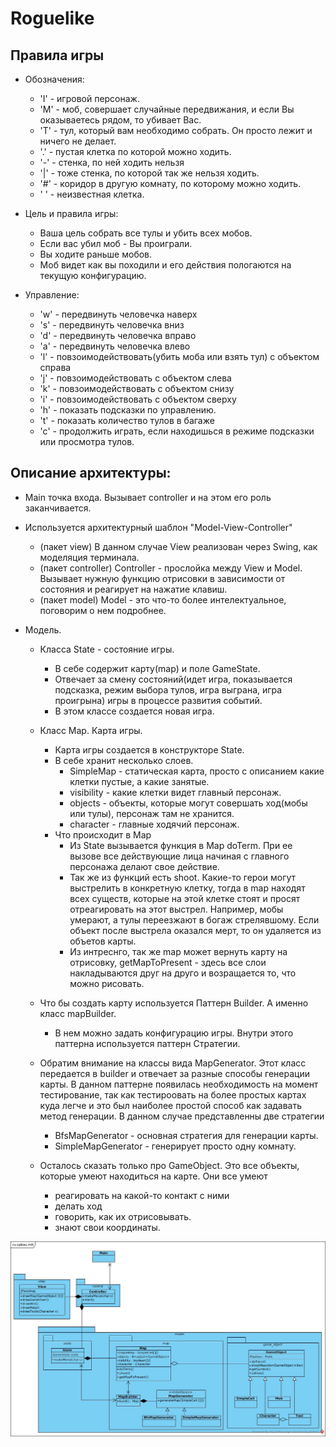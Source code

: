 # Roguelike

## Правила игры

* Обозначения:
    * 'I' - игровой персонаж.
    * 'M' - моб, совершает случайные передвижания, и если Вы оказываетесь рядом, то убивает Вас.
    * 'T' - тул, который вам необходимо собрать. Он просто лежит и ничего не делает.
    * '.' - пустая клетка по которой можно ходить.
    * '-' - стенка, по ней ходить нельзя
    * '|' - тоже стенка, по которой так же нельзя ходить.
    * '#' - коридор в другую комнату, по которому можно ходить.
    * ' ' - неизвестная клетка.

* Цель и правила игры:
    * Ваша цель собрать все тулы и убить всех мобов.
    * Если вас убил моб - Вы проиграли.
    * Вы ходите раньше мобов.
    * Моб видет как вы походили и его действия пологаются на текущую конфигурацию.

* Управление:
    * 'w' - передвинуть человечка наверх
    * 's' - передвинуть человечка вниз
    * 'd' - передвинуть человечка вправо
    * 'a' - передвинуть человечка влево
    * 'l' - повзоимодействовать(убить моба или взять тул) с объектом справа
    * 'j' - повзоимодействовать с объектом слева
    * 'k' - повзоимодействовать с объектом снизу
    * 'i' - повзоимодействовать с объектом сверху
    * 'h' - показать подсказки по управлению.
    * 't' - показать количество тулов в багаже
    * 'c' - продолжить играть, если находишься в режиме подсказки или просмотра тулов.

## Описание архитектуры:

* Main точка входа. Вызывает controller и на этом его роль заканчивается.

* Используется архитектурный шаблон "Model-View-Controller"
    * (пакет view) В данном случае View реализован через Swing, как моделяция терминала.
    * (пакет controller) Controller - прослойка между View и Model. Вызывает нужную функцию отрисовки в зависимости
    от состояния и реагирует на нажатие клавиш.
    * (пакет model) Model - это что-то более интелектуальное, поговорим о нем подробнее.

* Модель.
    * Класса State - состояние игры.
        * В себе содержит карту(map) и поле GameState.
        * Отвечает за смену состояний(идет игра, показывается подсказка, режим выбора тулов, игра выграна, игра проигрына)
         игры в процессе развития событий.
        * В этом классе создается новая игра.

    * Класс Map. Карта игры.
        * Карта игры создается в конструкторе State.
        * В себе хранит несколько слоев.
            * SimpleMap - статическая карта, просто с описанием какие
            клетки пустые, а какие занятые.
            * visibility - какие клетки видет главный персонаж.
            * objects - объекты, которые могут совершать ход(мобы или тулы), персонаж там не хранится.
            * character - главные ходячий персонаж.
        * Что происходит в Map
            * Из State вызывается функция в Map doTerm. При ее вызове
            все действующие лица начиная с главного персонажа делают свое действие.
            * Так же из функций есть shoot. Какие-то герои могут выстрелить в конкретную
            клетку, тогда в map находят всех существ, которые на этой клетке стоят и просят
            отреагировать на этот выстрел. Например, мобы умерают, а тулы переезжают в богаж
            стрелявшому. Если объект после выстрела оказался мерт, то он удаляется из объетов
            карты.
            * Из интреснго, так же map может вернуть карту на отрисовку, getMapToPresent - здесь
            все слои накладываются друг на друго и возращается то, что можно рисовать.

    * Что бы создать карту используется Паттерн Builder. А именно класс mapBuilder.
        * В нем можно задать конфигурацию игры. Внутри этого паттерна используется
        паттерн Стратегии.

    * Обратим внимание на классы вида MapGenerator. Этот класс передается в
    builder и отвечает за разные способы генерации карты.
    В данном паттерне появилась необходимость на момент тестирование, так как
    тестироовать на более простых картах куда легче и это был наиболее простой способ
    как задавать метод генерации.
    В данном случае представленны две стратегии
        * BfsMapGenerator - основная стратегия для генерации карты.
        * SimpleMapGenerator - генерирует просто одну комнату.

    * Осталось сказать только про GameObject. Это все объекты,
    которые умеют находиться на карте. Они все умеют
        * реагировать на какой-то контакт с ними
        * делать ход
        * говорить, как их отрисовывать.
        * знают свои координаты.

![](./diagram.jpg)